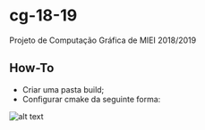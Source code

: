 # cg-18-19
Projeto de Computação Gráfica de MIEI 2018/2019

## How-To
- Criar uma pasta build;
- Configurar cmake da seguinte forma:

![alt text](https://i.ibb.co/z5hNcJN/git.png)